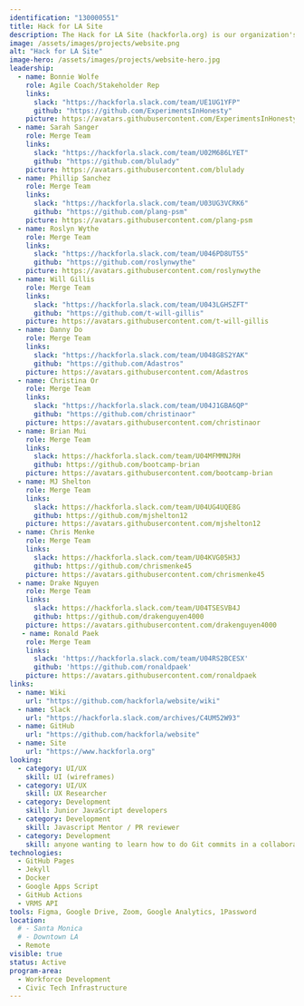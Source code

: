 ```yaml
---
identification: "130000551"
title: Hack for LA Site
description: The Hack for LA Site (hackforla.org) is our organization's way of communicating with volunteers, stakeholders, and donors. This project is a good place to start for new volunteers looking to polish their git protocol skills (branches, separation of concerns, etc.). We currently have two development paths&#58; growth (building out new pages and guides) and optimization (taking inventory of our code and design systems) to ensure we are consistently delivering value to our users while being scalable in our approach to building the site.
image: /assets/images/projects/website.png
alt: "Hack for LA Site"
image-hero: /assets/images/projects/website-hero.jpg
leadership:
  - name: Bonnie Wolfe
    role: Agile Coach/Stakeholder Rep
    links:
      slack: "https://hackforla.slack.com/team/UE1UG1YFP"
      github: "https://github.com/ExperimentsInHonesty"
    picture: https://avatars.githubusercontent.com/ExperimentsInHonesty
  - name: Sarah Sanger
    role: Merge Team
    links:
      slack: "https://hackforla.slack.com/team/U02M686LYET"
      github: "https://github.com/blulady"
    picture: https://avatars.githubusercontent.com/blulady
  - name: Phillip Sanchez
    role: Merge Team
    links:
      slack: "https://hackforla.slack.com/team/U03UG3VCRK6"
      github: "https://github.com/plang-psm"
    picture: https://avatars.githubusercontent.com/plang-psm
  - name: Roslyn Wythe
    role: Merge Team
    links:
      slack: "https://hackforla.slack.com/team/U046PD8UT55"
      github: "https://github.com/roslynwythe"
    picture: https://avatars.githubusercontent.com/roslynwythe
  - name: Will Gillis
    role: Merge Team
    links:
      slack: "https://hackforla.slack.com/team/U043LGHSZFT"
      github: "https://github.com/t-will-gillis"
    picture: https://avatars.githubusercontent.com/t-will-gillis
  - name: Danny Do
    role: Merge Team
    links:
      slack: "https://hackforla.slack.com/team/U048G8S2YAK"
      github: "https://github.com/Adastros"
    picture: https://avatars.githubusercontent.com/Adastros
  - name: Christina Or
    role: Merge Team
    links:
      slack: "https://hackforla.slack.com/team/U04J1GBA6QP"
      github: "https://github.com/christinaor"
    picture: https://avatars.githubusercontent.com/christinaor
  - name: Brian Mui
    role: Merge Team
    links:
      slack: https://hackforla.slack.com/team/U04MFMMNJRH
      github: https://github.com/bootcamp-brian
    picture: https://avatars.githubusercontent.com/bootcamp-brian
  - name: MJ Shelton
    role: Merge Team
    links:
      slack: https://hackforla.slack.com/team/U04UG4UQE8G
      github: https://github.com/mjshelton12
    picture: https://avatars.githubusercontent.com/mjshelton12
  - name: Chris Menke
    role: Merge Team
    links:
      slack: https://hackforla.slack.com/team/U04KVG05H3J
      github: https://github.com/chrismenke45
    picture: https://avatars.githubusercontent.com/chrismenke45
  - name: Drake Nguyen
    role: Merge Team
    links:
      slack: https://hackforla.slack.com/team/U04TSESVB4J
      github: https://github.com/drakenguyen4000
    picture: https://avatars.githubusercontent.com/drakenguyen4000
   - name: Ronald Paek
    role: Merge Team
    links:
      slack: 'https://hackforla.slack.com/team/U04RS2BCESX'
      github: 'https://github.com/ronaldpaek'
    picture: https://avatars.githubusercontent.com/ronaldpaek
links:
  - name: Wiki
    url: "https://github.com/hackforla/website/wiki"
  - name: Slack
    url: "https://hackforla.slack.com/archives/C4UM52W93"
  - name: GitHub
    url: "https://github.com/hackforla/website"
  - name: Site
    url: "https://www.hackforla.org"
looking:
  - category: UI/UX
    skill: UI (wireframes)
  - category: UI/UX
    skill: UX Researcher
  - category: Development
    skill: Junior JavaScript developers
  - category: Development
    skill: Javascript Mentor / PR reviewer
  - category: Development
    skill: anyone wanting to learn how to do Git commits in a collaborative work environment
technologies:
  - GitHub Pages
  - Jekyll
  - Docker
  - Google Apps Script
  - GitHub Actions
  - VRMS API
tools: Figma, Google Drive, Zoom, Google Analytics, 1Password
location:
  # - Santa Monica
  # - Downtown LA
  - Remote
visible: true
status: Active
program-area:
  - Workforce Development
  - Civic Tech Infrastructure
---
```


